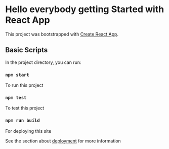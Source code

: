 # Hello everybody getting Started with React App

This project was bootstrapped with [Create React App](https://github.com/facebook/create-react-app).

## Basic Scripts

In the project directory, you can run:

### `npm start`

To run this project

### `npm test`

To test this project

### `npm run build`
For deploying this site

See the section about [deployment](https://bddev.netlify.app/) for more information